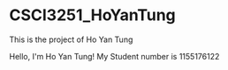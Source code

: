 # CSCI3251_HoYanTung
This is the project of Ho Yan Tung

Hello, I'm Ho Yan Tung!
My Student number is 1155176122
